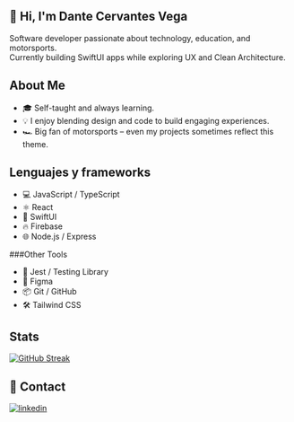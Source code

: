 ## 👋 Hi, I'm Dante Cervantes Vega

Software developer passionate about technology, education, and motorsports.  
Currently building SwiftUI apps while exploring UX and Clean Architecture.

## About Me
- 🎓 Self-taught and always learning.
- 💡 I enjoy blending design and code to build engaging experiences.
- 🏎️ Big fan of motorsports – even my projects sometimes reflect this theme.
<!-- ✍️ I'm starting to write about development and learning on Medium: https://medium.com/@tucorreo -->

## Lenguajes y frameworks
- 💻 JavaScript / TypeScript
- ⚛️ React
- 📱 SwiftUI
- 🔥 Firebase
- 🌐 Node.js / Express

###Other Tools
- 🧪 Jest / Testing Library
- 🎨 Figma
- 📦 Git / GitHub
- 🛠️ Tailwind CSS

## Stats
[![GitHub Streak](https://github-readme-streak-stats.herokuapp.com?user=DanteCV2)](https://git.io/streak-stats)

<!-- 🚧 Projects coming soon: Poker Planning App, Reaction Time Game, TypeScript API -->

## 🔗 Contact
[![linkedin](https://img.shields.io/badge/linkedin-0A66C2?style=for-the-badge&logo=linkedin&logoColor=white)](https://www.linkedin.com/in/dantecervantesvega/)
